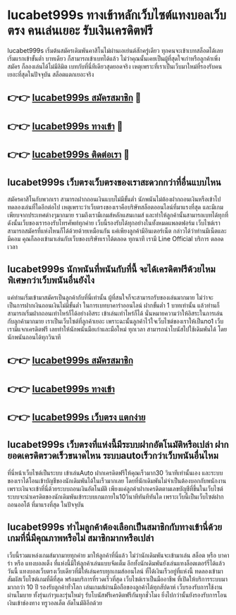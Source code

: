 # lucabet999s ทางเข้าหลักเว็บไซต์แทงบอลเว็บตรง คนเล่นเยอะ รับเงินเครดิตฟรี

lucabet999s เริ่มต้นสมัครเดิมพันคาสิโนไม่ผ่านเอเย่นต์สักครู่เดียว ทุกคนจะเข้าเบทสล็อตได้เลยเริ่มแรกเข้าขั้นต่ำ บาทเดียว ก็สามารถเข้าเบทได้แล้ว ไม่ว่าคุณนั้นเคยเป็นผู้ที่สุดใจเก่าหรือลูกค้าเพิ่งสมัคร ก็ลองเล่นได้ไม่มีลิมิต เบทกับที่นี่ทีเดียวสุดยอดจริง เหตุเพราะที่เราเป็นเว็บมาใหม่ที่รองรับคนเยอะที่สุดในปัจจุบัน สล็อตแตกเยอะจริง

## 👉👉 [lucabet999s สมัครสมาชิก](https://bit.ly/3Ckzg5n) 🎰
## 👉👉 [lucabet999s ทางเข้า](https://bit.ly/3Ckzg5n) 🎰
## 👉👉 [lucabet999s ติดต่อเรา](https://bit.ly/3Ckzg5n) 🎰

## lucabet999s เว็บตรงเว็บตรงของเราสะดวกกว่าที่อื่นแบบไหน
สมัครคาสิโนกับพวกเรา สามารถฝากถอนเงินแบบไม่มีขั้นต่ำ นักพนันไม่ต้องฝากถอนเงินหรือเข้าไปทดลองเล่นที่ใดอีกต่อไป เหตุเพราะว่าเว็บตรงของเราคือบริษัทสล็อตออนไลน์ที่มาแรงที่สุด และมีเกมเพียบจากประเทศต่างๆมากมาย รวมถึงเรามีเกมส์หลักแสนเกมส์ และทำให้ลูกค้านั้นสามารถเบทได้ทุกที่ ดังนั้นเว็บของเรารองรับโทรศัพท์ทุกค่าย เว็บนี้รองรับได้ทุกอย่างในทั้งหมดแพลตฟอร์ม เว็บไซต์เราสามารถสมัครที่แห่งไหนก็ได้ด้วยด้วยเหมือนกัน แค่เพียงลูกค้ามีอินเตอร์เน็ต กล่าวได้ว่าท่านมีเน็ตและมีคอม คุณก็ลองเข้ามาเล่นกับเว็บของบริษัทเราได้ตลอด ทุกนาที เรามี Line Official บริการ ตลอดเวลา

## lucabet999s นักพนันที่พนันกับที่นี้ จะได้เครดิตฟรีด้วยไหม พิเศษกว่าเว็บพนันอื่นยังไง
แค่ท่านเริ่มเข้ามาสมัครเป็นลูกค้ากับที่นี่เท่านั้น ผู้ที่สนใจก็จะสามารถรับของเล่นมากมาย ไม่ว่าจะเป็นการฝากเงินถอนเงินไม่มีขั้นต่ำ ในการเบทบาคาร่าออนไลน์ ฝากขั้นต่ำ 1 บาทเท่านั้น แล้วท่านก็สามารถเริ่มฝากถอนเท่าไหร่ก็ได้อย่างอิสระ เข้าเล่นเท่าไหร่ก็ได้ นั่นหมายความว่าให้อิสระในการเล่นกับลูกค้ามากมาย เราเป็นเว็บไซต์ที่ลูกค้าเยอะ เพราะฉะนั้นลูกค้าไว้ใจเว็บไซต์ของเราให้เป็นno1 เว็บเรามีแจกเครดิตฟรี เลยทำให้นักพนันมือเก่าและมือใหม่ ทุกเวลา สามารถนำโบนัสไปใช้เดิมพันได้ โดยนักพนันถอนได้ทุกวินาที

## 👉👉 [lucabet999s สมัครสมาชิก](https://bit.ly/3Ckzg5n)
## 👉👉 [lucabet999s ทางเข้า](https://bit.ly/3Ckzg5n)
## 👉👉 [lucabet999s เว็บตรง แตกง่าย](https://bit.ly/3Ckzg5n)

## lucabet999s เว็บตรงที่แห่งนี้มีระบบฝากอัตโนมัติหรือเปล่า ฝากยอดเครดิตรวดเร็วขนาดไหน ระบบautoเร็วกว่าเว็บพนันอื่นไหม
ที่นี่หน้าเว็บไซต์เป็นระบบ เข้าเล่นAuto ฝากเครดิตฟรีให้คุณเร็วมาก30 วินาทีเท่านั้นเอง และระบบของเราได้โอนเข้าบัญชีของนักเดิมพันได้ในเร็วมากเลย โดยที่นักเดิมพันไม่จำเป็นต้องบอกกับพนักงาน เพราะเงินจะเข้าที่นี่ด้วยระบบถอนเงินอัตโนมัติ เพียงแค่ลูกค้าฝากเครดิตตามเลขบัญชีที่ขึ้นในเว็บไซต์ ระบบจะนำเครดิตของนักเดิมพันเข้าระบบเกมภายใน10วินาทีทันทีทันใด เพราะเว็บนี้เป็นเว็บไซต์ฝากถอนออโต้ ที่มาแรงที่สุด ในปัจจุบัน

## lucabet999s ทำไมลูกค้าต้องเลือกเป็นสมาชิกกับทางเข้านี่ด้วย เกมที่นี่มีคุณภาพหรือไม่ สมาชิกมากหรือเปล่า
เว็บนี้รวมแหล่งเกมส์มากมายทุกค่าย มาให้ลูกค้าที่นี่แล้ว ไม่ว่านักเดิมพันจะเข้ามาเล่น สล็อต หรือ บาคาร่า หรือ แทงบอลเต็ง ที่แห่งนี้มีให้ลูกค้าเล่นแบบจัดเต็ม อีกทั้งนักเดิมพันยังเล่นแทงล็อตเตอร์รี่ได้แล้ววันนี้ แทงบอลเว็บตรงเว็บเดียวที่มีให้เล่นครบทุกเกมส์ออนไลน์ ที่ได้เงินเร็วอยู่ที่แห่งนี้ ทดลองเข้ามาสัมผัสเว็บไซต์เกมที่ดีที่สุด พร้อมบริการที่รวดเร็วที่สุด เว็บไซต์เราเป็นมืออาชีพ ที่เปิดให้บริการระบบมามากกว่า 10 ปี รองรับลูกค้าทั่วโลก เล่นเกมส์ผ่านมือถือของลูกค้าได้ทุกสัปดาห์ เว็บรองรับการใช้งานผ่านโมบาย ทั้งรุ่นเก่าๆและรุ่นใหม่ๆ รับโบนัสฟรีเครดิตฟรีกันทุกชั่วโมง ยิ่งไปกว่านั้นยังรองรับการโอนเงินเข้าช่องทาง ทรูวอลเล็ต อัตโนมัติอีกด้วย
